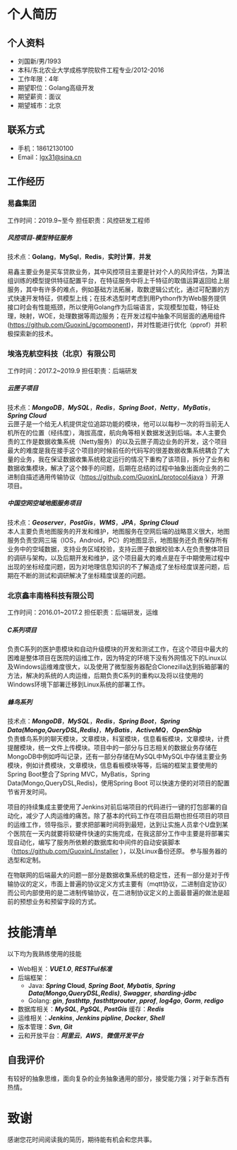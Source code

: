 # 个人简历

## 个人资料
 - 刘国新/男/1993
 - 本科/东北农业大学成栋学院软件工程专业/2012-2016
 - 工作年限：4年
 - 期望职位：Golang高级开发
 - 期望薪资：面议
 - 期望城市：北京

##  联系方式
 - 手机：18612130100
 - Email：lgx31@sina.cn

## 工作经历
### 易鑫集团

工作时间：2019.9~至今
担任职责：风控研发工程师

##### 风控项目-模型特征服务

技术点：**Golang**，**MySql**，**Redis**，**实时计算**，**并发**

易鑫主要业务是买车贷款业务，其中风控项目主要是针对个人的风险评估，为算法组训练的模型提供特征配置平台，在特征服务中将上千特征的取值运算返回给上层服务，其中有许多的难点，例如基础方法拓展，取数逻辑公式化，通过可配置的方式快速开发特征，供模型上线；在技术选型时考虑到用Python作为Web服务提供接口时会有性能瓶颈，所以使用Golang作为后端语言，实现模型加载，特征处理，映射，WOE，处理数据等周边服务；在开发过程中抽象不同层面的通用组件(https://github.com/GuoxinL/gcomponent)，并对性能进行优化（pprof）并积极探索新的技术。

### 埃洛克航空科技（北京）有限公司

工作时间：2017.2~2019.9
担任职责：后端研发

##### 云匣子项目

技术点：_**MongoDB**_，_**MySQL**_，_**Redis**_，_**Spring Boot**_，_**Netty**_，_**MyBatis**_，_**Spring Cloud**_  
云匣子是一个给无人机提供定位追踪功能的模块，他可以以每秒一次的将当前无人机所在的位置（经纬度），海拔高度，航向角等相关数据发送到后端。本人主要负责的工作是数据收集系统（Netty服务）的以及云匣子周边业务的开发，这个项目最大的难度是我在接手这个项目的时候前任的代码写的很差数据收集系统耦合了大量的业务，我在保证数据收集系统稳定运行的情况下重构了该项目，拆分了业务和数据收集模块，解决了这个棘手的问题，后期在总结的过程中抽象出面向业务的二进制自描述通用传输协议（https://github.com/GuoxinL/protocol4java ）开源项目。

##### 中国空网空域地图服务项目
技术点：_**Geoserver**_，_**PostGis**_，_**WMS**_，_**JPA**_，_**Spring Cloud**_  
本人主要负责地图服务的开发和维护，地图服务在空网后端的战略意义很大，地图服务负责空网三端（IOS，Android，PC）的地图显示，地图服务还负责保存所有业务中的空域数据，支持业务区域校验，支持云匣子数据校验本人在负责整体项目的调研与架构，以及后期开发和维护，这个项目最大的难点是在于中期使用过程中出现的坐标经度问题，因为对地理信息知识的不了解造成了坐标经度误差问题，后期在不断的测试和调研解决了坐标精度误差的问题。

### 北京鑫丰南格科技有限公司
工作时间：2016.01~2017.2
担任职责：后端研发，运维  

##### C系列项目
负责C系列的医护患模块和自动升级模块的开发和测试工作，在这个项目中最大的困难是整体项目在医院的运维工作，因为特定的环境下没有外网情况下的Linux以及Windows运维难度很大，以及使用了微型服务器配合Clonezilla达到拆箱部署的方法，解决的系统的人肉运维，后期负责C系列的重构以及将以往使用的Windows环境下部署迁移到Linux系统的部署工作。

##### 蜂鸟系列
技术点：_**MongoDB**_，_**MySQL**_，_**Redis**_，_**Spring Boot**_，_**Spring Data(Mongo,QueryDSL,Redis)**_，_**MyBatis**_，_**ActiveMQ**_，_**OpenShip**_  
负责蜂鸟系列的聊天模块，文章模块，科室模块，信息看板模块，文章模块，计费提醒模块，统一文件上传模块。项目中的一部分与日志相关的数据业务存储在MongoDB中例如呼叫记录，还有一部分存储在MySQL中MySQL中存储主要业务模块，例如计费模块，文章模块，信息看板模块等等，后端的框架主要使用的Spring Boot整合了Spring MVC，MyBatis，Spring Data(Mongo,QueryDSL,Redis)，使用Spring Boot 可以快速方便的对项目的配置节省开发时间。  

项目的持续集成主要使用了Jenkins对前后端项目的代码进行一键的打包部署的自动化，减少了人肉运维的痛苦。除了基本的代码工作在项目后期也担任项目的项目的运维工作，领导指示，要求把部署时间将到最短，达到让实施人员拿个U盘到某个医院在一天内就要将软硬件快速的实施完成，在我这部分工作中主要是将部署实现自动化，编写了服务所依赖的数据库和中间件的自动安装脚本（https://github.com/GuoxinL/installer ），以及Linux备份还原。  参与服务器的选型和定制。

在物联网的后端最大的问题一部分是数据收集系统的稳定性，还有一部分是对于传输协议的定义，市面上普遍的协议定义方式主要有（mqtt协议，二进制自定协议）而公司内部使用的是二进制传输协议，在二进制协议定义的上面最普遍的做法是超前的预想业务和预留字段的方式。

# 技能清单
以下均为我熟练使用的技能

- Web相关：***VUE1.0***, ***RESTFul标准***
- 后端框架：
  - Java: ***Spring* Cloud**, ***Spring Boot***, ***Mybatis***, _**Spring Data(Mongo,QueryDSL,Redis)**_, ***Swagger***, ***sharding-jdbc***
  - Golang: ***gin***, ***fasthttp***, ***fasthttprouter***, ***pprof***, ***log4go***, ***Gorm***, ***redigo***
- 数据库相关：***MySQL***, ***PgSQL***, ***PostGis***  缓存：***Redis***
- 运维相关：***Jenkins***, ***Jenkins pipline***, ***Docker***, ***Shell***
- 版本管理：***Svn***, ***Git***
- 云和开放平台：***阿里云***，***AWS***，***微信开发平台***

## 自我评价

有较好的抽象思维，面向复杂的业务抽象通用的部分，接受能力强；对于新东西有热情。

# 致谢
感谢您花时间阅读我的简历，期待能有机会和您共事。
